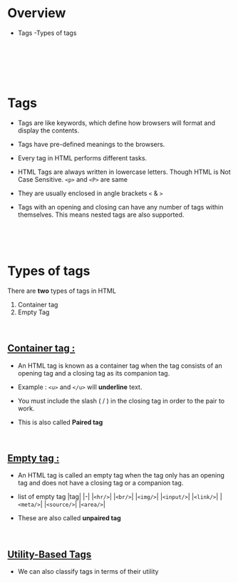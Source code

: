 # Overview

- Tags
-Types of tags

&nbsp;

&nbsp;

&nbsp;

# Tags

- Tags are like keywords, which define how browsers will format and display the contents.

- Tags have pre-defined meanings to the browsers.

- Every tag in HTML performs different tasks.

- HTML Tags are always written in lowercase letters. Though HTML is Not Case Sensitive. `<p>` and `<P>` are same

- They are usually enclosed in angle brackets `<` & `>`

- Tags with an opening and closing can have any number of tags within themselves. This means nested tags are also supported.

&nbsp;

&nbsp;

# Types of tags

There are **two** types of tags in HTML

1. Container tag
2. Empty Tag

&nbsp;

## <u>Container tag : </u>

- An HTML tag is known as a container tag when the tag consists of an opening tag and a closing tag as its companion tag.

- Example : `<u>` and `</u>` will **underline** text.

- You must include the slash ( / ) in the closing tag in order to the pair to work.

- This is also called **Paired tag**

&nbsp;

## <u>Empty tag : </u>

- An HTML tag is called an empty tag when the tag only has an opening tag and does not have a closing tag or a companion tag.

- list of empty tag
  |tag|
  |-|
  |`<hr/>`|
  |`<br/>`|
  |`<img/>`|
  |`<input/>`|
  |`<link/>`|
  |`<meta/>`|
  |`<source/>`|
  |`<area/>`|

- These are also called **unpaired tag**

&nbsp;

## <u>Utility-Based Tags</u>

- We can also classify tags in terms of their utility

<!-- - Refer [learn](../../learn.md) -->
